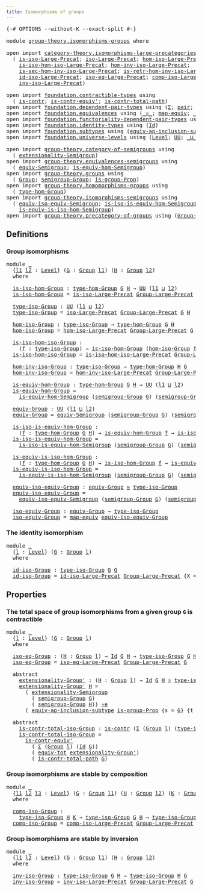 ```yaml
---
title: Isomorphisms of groups
---
```


<pre class="Agda"><a id="48" class="Symbol">{-#</a> <a id="52" class="Keyword">OPTIONS</a> <a id="60" class="Pragma">--without-K</a> <a id="72" class="Pragma">--exact-split</a> <a id="86" class="Symbol">#-}</a>

<a id="91" class="Keyword">module</a> <a id="98" href="group-theory.isomorphisms-groups.html" class="Module">group-theory.isomorphisms-groups</a> <a id="131" class="Keyword">where</a>

<a id="138" class="Keyword">open</a> <a id="143" class="Keyword">import</a> <a id="150" href="category-theory.isomorphisms-large-precategories.html" class="Module">category-theory.isomorphisms-large-precategories</a> <a id="199" class="Keyword">using</a>
  <a id="207" class="Symbol">(</a> <a id="209" href="category-theory.isomorphisms-large-precategories.html#1253" class="Function">is-iso-Large-Precat</a><a id="228" class="Symbol">;</a> <a id="230" href="category-theory.isomorphisms-large-precategories.html#1879" class="Function">iso-Large-Precat</a><a id="246" class="Symbol">;</a> <a id="248" href="category-theory.isomorphisms-large-precategories.html#2025" class="Function">hom-iso-Large-Precat</a><a id="268" class="Symbol">;</a>
    <a id="274" href="category-theory.isomorphisms-large-precategories.html#2127" class="Function">is-iso-hom-iso-Large-Precat</a><a id="301" class="Symbol">;</a> <a id="303" href="category-theory.isomorphisms-large-precategories.html#2280" class="Function">hom-inv-iso-Large-Precat</a><a id="327" class="Symbol">;</a>
    <a id="333" href="category-theory.isomorphisms-large-precategories.html#2400" class="Function">is-sec-hom-inv-iso-Large-Precat</a><a id="364" class="Symbol">;</a> <a id="366" href="category-theory.isomorphisms-large-precategories.html#2652" class="Function">is-retr-hom-inv-iso-Large-Precat</a><a id="398" class="Symbol">;</a>
    <a id="404" href="category-theory.isomorphisms-large-precategories.html#3263" class="Function">id-iso-Large-Precat</a><a id="423" class="Symbol">;</a> <a id="425" href="category-theory.isomorphisms-large-precategories.html#3932" class="Function">iso-eq-Large-Precat</a><a id="444" class="Symbol">;</a> <a id="446" href="category-theory.isomorphisms-large-precategories.html#8945" class="Function">comp-iso-Large-Precat</a><a id="467" class="Symbol">;</a>
    <a id="473" href="category-theory.isomorphisms-large-precategories.html#10071" class="Function">inv-iso-Large-Precat</a><a id="493" class="Symbol">)</a>

<a id="496" class="Keyword">open</a> <a id="501" class="Keyword">import</a> <a id="508" href="foundation.contractible-types.html" class="Module">foundation.contractible-types</a> <a id="538" class="Keyword">using</a>
  <a id="546" class="Symbol">(</a> <a id="548" href="foundation-core.contractible-types.html#1006" class="Function">is-contr</a><a id="556" class="Symbol">;</a> <a id="558" href="foundation-core.contractible-types.html#3813" class="Function">is-contr-equiv&#39;</a><a id="573" class="Symbol">;</a> <a id="575" href="foundation-core.contractible-types.html#2046" class="Function">is-contr-total-path</a><a id="594" class="Symbol">)</a>
<a id="596" class="Keyword">open</a> <a id="601" class="Keyword">import</a> <a id="608" href="foundation.dependent-pair-types.html" class="Module">foundation.dependent-pair-types</a> <a id="640" class="Keyword">using</a> <a id="646" class="Symbol">(</a><a id="647" href="foundation-core.dependent-pair-types.html#515" class="Record">Σ</a><a id="648" class="Symbol">;</a> <a id="650" href="foundation-core.dependent-pair-types.html#588" class="InductiveConstructor">pair</a><a id="654" class="Symbol">;</a> <a id="656" href="foundation-core.dependent-pair-types.html#605" class="Field">pr1</a><a id="659" class="Symbol">;</a> <a id="661" href="foundation-core.dependent-pair-types.html#617" class="Field">pr2</a><a id="664" class="Symbol">)</a>
<a id="666" class="Keyword">open</a> <a id="671" class="Keyword">import</a> <a id="678" href="foundation.equivalences.html" class="Module">foundation.equivalences</a> <a id="702" class="Keyword">using</a> <a id="708" class="Symbol">(</a><a id="709" href="foundation-core.equivalences.html#1621" class="Function Operator">_≃_</a><a id="712" class="Symbol">;</a> <a id="714" href="foundation-core.equivalences.html#1821" class="Function">map-equiv</a><a id="723" class="Symbol">;</a> <a id="725" href="foundation-core.equivalences.html#7869" class="Function Operator">_∘e_</a><a id="729" class="Symbol">)</a>
<a id="731" class="Keyword">open</a> <a id="736" class="Keyword">import</a> <a id="743" href="foundation.functoriality-dependent-pair-types.html" class="Module">foundation.functoriality-dependent-pair-types</a> <a id="789" class="Keyword">using</a> <a id="795" class="Symbol">(</a><a id="796" href="foundation-core.functoriality-dependent-pair-types.html#7267" class="Function">equiv-tot</a><a id="805" class="Symbol">)</a>
<a id="807" class="Keyword">open</a> <a id="812" class="Keyword">import</a> <a id="819" href="foundation.identity-types.html" class="Module">foundation.identity-types</a> <a id="845" class="Keyword">using</a> <a id="851" class="Symbol">(</a><a id="852" href="foundation-core.identity-types.html#1767" class="Datatype">Id</a><a id="854" class="Symbol">)</a>
<a id="856" class="Keyword">open</a> <a id="861" class="Keyword">import</a> <a id="868" href="foundation.subtypes.html" class="Module">foundation.subtypes</a> <a id="888" class="Keyword">using</a> <a id="894" class="Symbol">(</a><a id="895" href="foundation-core.subtypes.html#4122" class="Function">equiv-ap-inclusion-subtype</a><a id="921" class="Symbol">)</a>
<a id="923" class="Keyword">open</a> <a id="928" class="Keyword">import</a> <a id="935" href="foundation.universe-levels.html" class="Module">foundation.universe-levels</a> <a id="962" class="Keyword">using</a> <a id="968" class="Symbol">(</a><a id="969" href="Agda.Primitive.html#597" class="Postulate">Level</a><a id="974" class="Symbol">;</a> <a id="976" href="foundation-core.universe-levels.html#235" class="Primitive">UU</a><a id="978" class="Symbol">;</a> <a id="980" href="Agda.Primitive.html#810" class="Primitive Operator">_⊔_</a><a id="983" class="Symbol">)</a>

<a id="986" class="Keyword">open</a> <a id="991" class="Keyword">import</a> <a id="998" href="group-theory.category-of-semigroups.html" class="Module">group-theory.category-of-semigroups</a> <a id="1034" class="Keyword">using</a>
  <a id="1042" class="Symbol">(</a> <a id="1044" href="group-theory.category-of-semigroups.html#1229" class="Function">extensionality-Semigroup</a><a id="1068" class="Symbol">)</a>
<a id="1070" class="Keyword">open</a> <a id="1075" class="Keyword">import</a> <a id="1082" href="group-theory.equivalences-semigroups.html" class="Module">group-theory.equivalences-semigroups</a> <a id="1119" class="Keyword">using</a>
  <a id="1127" class="Symbol">(</a> <a id="1129" href="group-theory.equivalences-semigroups.html#2067" class="Function">equiv-Semigroup</a><a id="1144" class="Symbol">;</a> <a id="1146" href="group-theory.equivalences-semigroups.html#2195" class="Function">is-equiv-hom-Semigroup</a><a id="1168" class="Symbol">)</a>
<a id="1170" class="Keyword">open</a> <a id="1175" class="Keyword">import</a> <a id="1182" href="group-theory.groups.html" class="Module">group-theory.groups</a> <a id="1202" class="Keyword">using</a>
  <a id="1210" class="Symbol">(</a> <a id="1212" href="group-theory.groups.html#2650" class="Function">Group</a><a id="1217" class="Symbol">;</a> <a id="1219" href="group-theory.groups.html#2772" class="Function">semigroup-Group</a><a id="1234" class="Symbol">;</a> <a id="1236" href="group-theory.groups.html#10069" class="Function">is-group-Prop</a><a id="1249" class="Symbol">)</a>
<a id="1251" class="Keyword">open</a> <a id="1256" class="Keyword">import</a> <a id="1263" href="group-theory.homomorphisms-groups.html" class="Module">group-theory.homomorphisms-groups</a> <a id="1297" class="Keyword">using</a>
  <a id="1305" class="Symbol">(</a> <a id="1307" href="group-theory.homomorphisms-groups.html#1635" class="Function">type-hom-Group</a><a id="1321" class="Symbol">)</a>
<a id="1323" class="Keyword">open</a> <a id="1328" class="Keyword">import</a> <a id="1335" href="group-theory.isomorphisms-semigroups.html" class="Module">group-theory.isomorphisms-semigroups</a> <a id="1372" class="Keyword">using</a>
  <a id="1380" class="Symbol">(</a> <a id="1382" href="group-theory.isomorphisms-semigroups.html#6268" class="Function">equiv-iso-equiv-Semigroup</a><a id="1407" class="Symbol">;</a> <a id="1409" href="group-theory.isomorphisms-semigroups.html#5239" class="Function">is-iso-is-equiv-hom-Semigroup</a><a id="1438" class="Symbol">;</a>
    <a id="1444" href="group-theory.isomorphisms-semigroups.html#5931" class="Function">is-equiv-is-iso-hom-Semigroup</a><a id="1473" class="Symbol">)</a>
<a id="1475" class="Keyword">open</a> <a id="1480" class="Keyword">import</a> <a id="1487" href="group-theory.precategory-of-groups.html" class="Module">group-theory.precategory-of-groups</a> <a id="1522" class="Keyword">using</a> <a id="1528" class="Symbol">(</a><a id="1529" href="group-theory.precategory-of-groups.html#747" class="Function">Group-Large-Precat</a><a id="1547" class="Symbol">)</a>
</pre>
## Definitions

### Group isomorphisms

<pre class="Agda"><a id="1602" class="Keyword">module</a> <a id="1609" href="group-theory.isomorphisms-groups.html#1609" class="Module">_</a>
  <a id="1613" class="Symbol">{</a><a id="1614" href="group-theory.isomorphisms-groups.html#1614" class="Bound">l1</a> <a id="1617" href="group-theory.isomorphisms-groups.html#1617" class="Bound">l2</a> <a id="1620" class="Symbol">:</a> <a id="1622" href="Agda.Primitive.html#597" class="Postulate">Level</a><a id="1627" class="Symbol">}</a> <a id="1629" class="Symbol">(</a><a id="1630" href="group-theory.isomorphisms-groups.html#1630" class="Bound">G</a> <a id="1632" class="Symbol">:</a> <a id="1634" href="group-theory.groups.html#2650" class="Function">Group</a> <a id="1640" href="group-theory.isomorphisms-groups.html#1614" class="Bound">l1</a><a id="1642" class="Symbol">)</a> <a id="1644" class="Symbol">(</a><a id="1645" href="group-theory.isomorphisms-groups.html#1645" class="Bound">H</a> <a id="1647" class="Symbol">:</a> <a id="1649" href="group-theory.groups.html#2650" class="Function">Group</a> <a id="1655" href="group-theory.isomorphisms-groups.html#1617" class="Bound">l2</a><a id="1657" class="Symbol">)</a>
  <a id="1661" class="Keyword">where</a>
  
  <a id="1672" href="group-theory.isomorphisms-groups.html#1672" class="Function">is-iso-hom-Group</a> <a id="1689" class="Symbol">:</a> <a id="1691" href="group-theory.homomorphisms-groups.html#1635" class="Function">type-hom-Group</a> <a id="1706" href="group-theory.isomorphisms-groups.html#1630" class="Bound">G</a> <a id="1708" href="group-theory.isomorphisms-groups.html#1645" class="Bound">H</a> <a id="1710" class="Symbol">→</a> <a id="1712" href="foundation-core.universe-levels.html#235" class="Primitive">UU</a> <a id="1715" class="Symbol">(</a><a id="1716" href="group-theory.isomorphisms-groups.html#1614" class="Bound">l1</a> <a id="1719" href="Agda.Primitive.html#810" class="Primitive Operator">⊔</a> <a id="1721" href="group-theory.isomorphisms-groups.html#1617" class="Bound">l2</a><a id="1723" class="Symbol">)</a>
  <a id="1727" href="group-theory.isomorphisms-groups.html#1672" class="Function">is-iso-hom-Group</a> <a id="1744" class="Symbol">=</a> <a id="1746" href="category-theory.isomorphisms-large-precategories.html#1253" class="Function">is-iso-Large-Precat</a> <a id="1766" href="group-theory.precategory-of-groups.html#747" class="Function">Group-Large-Precat</a> <a id="1785" class="Symbol">{</a><a id="1786" class="Argument">X</a> <a id="1788" class="Symbol">=</a> <a id="1790" href="group-theory.isomorphisms-groups.html#1630" class="Bound">G</a><a id="1791" class="Symbol">}</a> <a id="1793" class="Symbol">{</a><a id="1794" class="Argument">Y</a> <a id="1796" class="Symbol">=</a> <a id="1798" href="group-theory.isomorphisms-groups.html#1645" class="Bound">H</a><a id="1799" class="Symbol">}</a>

  <a id="1804" href="group-theory.isomorphisms-groups.html#1804" class="Function">type-iso-Group</a> <a id="1819" class="Symbol">:</a> <a id="1821" href="foundation-core.universe-levels.html#235" class="Primitive">UU</a> <a id="1824" class="Symbol">(</a><a id="1825" href="group-theory.isomorphisms-groups.html#1614" class="Bound">l1</a> <a id="1828" href="Agda.Primitive.html#810" class="Primitive Operator">⊔</a> <a id="1830" href="group-theory.isomorphisms-groups.html#1617" class="Bound">l2</a><a id="1832" class="Symbol">)</a>
  <a id="1836" href="group-theory.isomorphisms-groups.html#1804" class="Function">type-iso-Group</a> <a id="1851" class="Symbol">=</a> <a id="1853" href="category-theory.isomorphisms-large-precategories.html#1879" class="Function">iso-Large-Precat</a> <a id="1870" href="group-theory.precategory-of-groups.html#747" class="Function">Group-Large-Precat</a> <a id="1889" href="group-theory.isomorphisms-groups.html#1630" class="Bound">G</a> <a id="1891" href="group-theory.isomorphisms-groups.html#1645" class="Bound">H</a>

  <a id="1896" href="group-theory.isomorphisms-groups.html#1896" class="Function">hom-iso-Group</a> <a id="1910" class="Symbol">:</a> <a id="1912" href="group-theory.isomorphisms-groups.html#1804" class="Function">type-iso-Group</a> <a id="1927" class="Symbol">→</a> <a id="1929" href="group-theory.homomorphisms-groups.html#1635" class="Function">type-hom-Group</a> <a id="1944" href="group-theory.isomorphisms-groups.html#1630" class="Bound">G</a> <a id="1946" href="group-theory.isomorphisms-groups.html#1645" class="Bound">H</a>
  <a id="1950" href="group-theory.isomorphisms-groups.html#1896" class="Function">hom-iso-Group</a> <a id="1964" class="Symbol">=</a> <a id="1966" href="category-theory.isomorphisms-large-precategories.html#2025" class="Function">hom-iso-Large-Precat</a> <a id="1987" href="group-theory.precategory-of-groups.html#747" class="Function">Group-Large-Precat</a> <a id="2006" href="group-theory.isomorphisms-groups.html#1630" class="Bound">G</a> <a id="2008" href="group-theory.isomorphisms-groups.html#1645" class="Bound">H</a>

  <a id="2013" href="group-theory.isomorphisms-groups.html#2013" class="Function">is-iso-hom-iso-Group</a> <a id="2034" class="Symbol">:</a>
    <a id="2040" class="Symbol">(</a><a id="2041" href="group-theory.isomorphisms-groups.html#2041" class="Bound">f</a> <a id="2043" class="Symbol">:</a> <a id="2045" href="group-theory.isomorphisms-groups.html#1804" class="Function">type-iso-Group</a><a id="2059" class="Symbol">)</a> <a id="2061" class="Symbol">→</a> <a id="2063" href="group-theory.isomorphisms-groups.html#1672" class="Function">is-iso-hom-Group</a> <a id="2080" class="Symbol">(</a><a id="2081" href="group-theory.isomorphisms-groups.html#1896" class="Function">hom-iso-Group</a> <a id="2095" href="group-theory.isomorphisms-groups.html#2041" class="Bound">f</a><a id="2096" class="Symbol">)</a>
  <a id="2100" href="group-theory.isomorphisms-groups.html#2013" class="Function">is-iso-hom-iso-Group</a> <a id="2121" class="Symbol">=</a> <a id="2123" href="category-theory.isomorphisms-large-precategories.html#2127" class="Function">is-iso-hom-iso-Large-Precat</a> <a id="2151" href="group-theory.precategory-of-groups.html#747" class="Function">Group-Large-Precat</a> <a id="2170" href="group-theory.isomorphisms-groups.html#1630" class="Bound">G</a> <a id="2172" href="group-theory.isomorphisms-groups.html#1645" class="Bound">H</a>

  <a id="2177" href="group-theory.isomorphisms-groups.html#2177" class="Function">hom-inv-iso-Group</a> <a id="2195" class="Symbol">:</a> <a id="2197" href="group-theory.isomorphisms-groups.html#1804" class="Function">type-iso-Group</a> <a id="2212" class="Symbol">→</a> <a id="2214" href="group-theory.homomorphisms-groups.html#1635" class="Function">type-hom-Group</a> <a id="2229" href="group-theory.isomorphisms-groups.html#1645" class="Bound">H</a> <a id="2231" href="group-theory.isomorphisms-groups.html#1630" class="Bound">G</a>
  <a id="2235" href="group-theory.isomorphisms-groups.html#2177" class="Function">hom-inv-iso-Group</a> <a id="2253" class="Symbol">=</a> <a id="2255" href="category-theory.isomorphisms-large-precategories.html#2280" class="Function">hom-inv-iso-Large-Precat</a> <a id="2280" href="group-theory.precategory-of-groups.html#747" class="Function">Group-Large-Precat</a> <a id="2299" href="group-theory.isomorphisms-groups.html#1630" class="Bound">G</a> <a id="2301" href="group-theory.isomorphisms-groups.html#1645" class="Bound">H</a>

  <a id="2306" href="group-theory.isomorphisms-groups.html#2306" class="Function">is-equiv-hom-Group</a> <a id="2325" class="Symbol">:</a> <a id="2327" href="group-theory.homomorphisms-groups.html#1635" class="Function">type-hom-Group</a> <a id="2342" href="group-theory.isomorphisms-groups.html#1630" class="Bound">G</a> <a id="2344" href="group-theory.isomorphisms-groups.html#1645" class="Bound">H</a> <a id="2346" class="Symbol">→</a> <a id="2348" href="foundation-core.universe-levels.html#235" class="Primitive">UU</a> <a id="2351" class="Symbol">(</a><a id="2352" href="group-theory.isomorphisms-groups.html#1614" class="Bound">l1</a> <a id="2355" href="Agda.Primitive.html#810" class="Primitive Operator">⊔</a> <a id="2357" href="group-theory.isomorphisms-groups.html#1617" class="Bound">l2</a><a id="2359" class="Symbol">)</a>
  <a id="2363" href="group-theory.isomorphisms-groups.html#2306" class="Function">is-equiv-hom-Group</a> <a id="2382" class="Symbol">=</a>
    <a id="2388" href="group-theory.equivalences-semigroups.html#2195" class="Function">is-equiv-hom-Semigroup</a> <a id="2411" class="Symbol">(</a><a id="2412" href="group-theory.groups.html#2772" class="Function">semigroup-Group</a> <a id="2428" href="group-theory.isomorphisms-groups.html#1630" class="Bound">G</a><a id="2429" class="Symbol">)</a> <a id="2431" class="Symbol">(</a><a id="2432" href="group-theory.groups.html#2772" class="Function">semigroup-Group</a> <a id="2448" href="group-theory.isomorphisms-groups.html#1645" class="Bound">H</a><a id="2449" class="Symbol">)</a>

  <a id="2454" href="group-theory.isomorphisms-groups.html#2454" class="Function">equiv-Group</a> <a id="2466" class="Symbol">:</a> <a id="2468" href="foundation-core.universe-levels.html#235" class="Primitive">UU</a> <a id="2471" class="Symbol">(</a><a id="2472" href="group-theory.isomorphisms-groups.html#1614" class="Bound">l1</a> <a id="2475" href="Agda.Primitive.html#810" class="Primitive Operator">⊔</a> <a id="2477" href="group-theory.isomorphisms-groups.html#1617" class="Bound">l2</a><a id="2479" class="Symbol">)</a>
  <a id="2483" href="group-theory.isomorphisms-groups.html#2454" class="Function">equiv-Group</a> <a id="2495" class="Symbol">=</a> <a id="2497" href="group-theory.equivalences-semigroups.html#2067" class="Function">equiv-Semigroup</a> <a id="2513" class="Symbol">(</a><a id="2514" href="group-theory.groups.html#2772" class="Function">semigroup-Group</a> <a id="2530" href="group-theory.isomorphisms-groups.html#1630" class="Bound">G</a><a id="2531" class="Symbol">)</a> <a id="2533" class="Symbol">(</a><a id="2534" href="group-theory.groups.html#2772" class="Function">semigroup-Group</a> <a id="2550" href="group-theory.isomorphisms-groups.html#1645" class="Bound">H</a><a id="2551" class="Symbol">)</a>

  <a id="2556" href="group-theory.isomorphisms-groups.html#2556" class="Function">is-iso-is-equiv-hom-Group</a> <a id="2582" class="Symbol">:</a>
    <a id="2588" class="Symbol">(</a><a id="2589" href="group-theory.isomorphisms-groups.html#2589" class="Bound">f</a> <a id="2591" class="Symbol">:</a> <a id="2593" href="group-theory.homomorphisms-groups.html#1635" class="Function">type-hom-Group</a> <a id="2608" href="group-theory.isomorphisms-groups.html#1630" class="Bound">G</a> <a id="2610" href="group-theory.isomorphisms-groups.html#1645" class="Bound">H</a><a id="2611" class="Symbol">)</a> <a id="2613" class="Symbol">→</a> <a id="2615" href="group-theory.isomorphisms-groups.html#2306" class="Function">is-equiv-hom-Group</a> <a id="2634" href="group-theory.isomorphisms-groups.html#2589" class="Bound">f</a> <a id="2636" class="Symbol">→</a> <a id="2638" href="group-theory.isomorphisms-groups.html#1672" class="Function">is-iso-hom-Group</a> <a id="2655" href="group-theory.isomorphisms-groups.html#2589" class="Bound">f</a>
  <a id="2659" href="group-theory.isomorphisms-groups.html#2556" class="Function">is-iso-is-equiv-hom-Group</a> <a id="2685" class="Symbol">=</a>
    <a id="2691" href="group-theory.isomorphisms-semigroups.html#5239" class="Function">is-iso-is-equiv-hom-Semigroup</a> <a id="2721" class="Symbol">(</a><a id="2722" href="group-theory.groups.html#2772" class="Function">semigroup-Group</a> <a id="2738" href="group-theory.isomorphisms-groups.html#1630" class="Bound">G</a><a id="2739" class="Symbol">)</a> <a id="2741" class="Symbol">(</a><a id="2742" href="group-theory.groups.html#2772" class="Function">semigroup-Group</a> <a id="2758" href="group-theory.isomorphisms-groups.html#1645" class="Bound">H</a><a id="2759" class="Symbol">)</a>

  <a id="2764" href="group-theory.isomorphisms-groups.html#2764" class="Function">is-equiv-is-iso-hom-Group</a> <a id="2790" class="Symbol">:</a>
    <a id="2796" class="Symbol">(</a><a id="2797" href="group-theory.isomorphisms-groups.html#2797" class="Bound">f</a> <a id="2799" class="Symbol">:</a> <a id="2801" href="group-theory.homomorphisms-groups.html#1635" class="Function">type-hom-Group</a> <a id="2816" href="group-theory.isomorphisms-groups.html#1630" class="Bound">G</a> <a id="2818" href="group-theory.isomorphisms-groups.html#1645" class="Bound">H</a><a id="2819" class="Symbol">)</a> <a id="2821" class="Symbol">→</a> <a id="2823" href="group-theory.isomorphisms-groups.html#1672" class="Function">is-iso-hom-Group</a> <a id="2840" href="group-theory.isomorphisms-groups.html#2797" class="Bound">f</a> <a id="2842" class="Symbol">→</a> <a id="2844" href="group-theory.isomorphisms-groups.html#2306" class="Function">is-equiv-hom-Group</a> <a id="2863" href="group-theory.isomorphisms-groups.html#2797" class="Bound">f</a>
  <a id="2867" href="group-theory.isomorphisms-groups.html#2764" class="Function">is-equiv-is-iso-hom-Group</a> <a id="2893" class="Symbol">=</a>
    <a id="2899" href="group-theory.isomorphisms-semigroups.html#5931" class="Function">is-equiv-is-iso-hom-Semigroup</a> <a id="2929" class="Symbol">(</a><a id="2930" href="group-theory.groups.html#2772" class="Function">semigroup-Group</a> <a id="2946" href="group-theory.isomorphisms-groups.html#1630" class="Bound">G</a><a id="2947" class="Symbol">)</a> <a id="2949" class="Symbol">(</a><a id="2950" href="group-theory.groups.html#2772" class="Function">semigroup-Group</a> <a id="2966" href="group-theory.isomorphisms-groups.html#1645" class="Bound">H</a><a id="2967" class="Symbol">)</a>

  <a id="2972" href="group-theory.isomorphisms-groups.html#2972" class="Function">equiv-iso-equiv-Group</a> <a id="2994" class="Symbol">:</a> <a id="2996" href="group-theory.isomorphisms-groups.html#2454" class="Function">equiv-Group</a> <a id="3008" href="foundation-core.equivalences.html#1621" class="Function Operator">≃</a> <a id="3010" href="group-theory.isomorphisms-groups.html#1804" class="Function">type-iso-Group</a>
  <a id="3027" href="group-theory.isomorphisms-groups.html#2972" class="Function">equiv-iso-equiv-Group</a> <a id="3049" class="Symbol">=</a>
    <a id="3055" href="group-theory.isomorphisms-semigroups.html#6268" class="Function">equiv-iso-equiv-Semigroup</a> <a id="3081" class="Symbol">(</a><a id="3082" href="group-theory.groups.html#2772" class="Function">semigroup-Group</a> <a id="3098" href="group-theory.isomorphisms-groups.html#1630" class="Bound">G</a><a id="3099" class="Symbol">)</a> <a id="3101" class="Symbol">(</a><a id="3102" href="group-theory.groups.html#2772" class="Function">semigroup-Group</a> <a id="3118" href="group-theory.isomorphisms-groups.html#1645" class="Bound">H</a><a id="3119" class="Symbol">)</a>

  <a id="3124" href="group-theory.isomorphisms-groups.html#3124" class="Function">iso-equiv-Group</a> <a id="3140" class="Symbol">:</a> <a id="3142" href="group-theory.isomorphisms-groups.html#2454" class="Function">equiv-Group</a> <a id="3154" class="Symbol">→</a> <a id="3156" href="group-theory.isomorphisms-groups.html#1804" class="Function">type-iso-Group</a>
  <a id="3173" href="group-theory.isomorphisms-groups.html#3124" class="Function">iso-equiv-Group</a> <a id="3189" class="Symbol">=</a> <a id="3191" href="foundation-core.equivalences.html#1821" class="Function">map-equiv</a> <a id="3201" href="group-theory.isomorphisms-groups.html#2972" class="Function">equiv-iso-equiv-Group</a>
</pre>
### The identity isomorphism

<pre class="Agda"><a id="3266" class="Keyword">module</a> <a id="3273" href="group-theory.isomorphisms-groups.html#3273" class="Module">_</a>
  <a id="3277" class="Symbol">{</a><a id="3278" href="group-theory.isomorphisms-groups.html#3278" class="Bound">l</a> <a id="3280" class="Symbol">:</a> <a id="3282" href="Agda.Primitive.html#597" class="Postulate">Level</a><a id="3287" class="Symbol">}</a> <a id="3289" class="Symbol">(</a><a id="3290" href="group-theory.isomorphisms-groups.html#3290" class="Bound">G</a> <a id="3292" class="Symbol">:</a> <a id="3294" href="group-theory.groups.html#2650" class="Function">Group</a> <a id="3300" href="group-theory.isomorphisms-groups.html#3278" class="Bound">l</a><a id="3301" class="Symbol">)</a>
  <a id="3305" class="Keyword">where</a>

  <a id="3314" href="group-theory.isomorphisms-groups.html#3314" class="Function">id-iso-Group</a> <a id="3327" class="Symbol">:</a> <a id="3329" href="group-theory.isomorphisms-groups.html#1804" class="Function">type-iso-Group</a> <a id="3344" href="group-theory.isomorphisms-groups.html#3290" class="Bound">G</a> <a id="3346" href="group-theory.isomorphisms-groups.html#3290" class="Bound">G</a>
  <a id="3350" href="group-theory.isomorphisms-groups.html#3314" class="Function">id-iso-Group</a> <a id="3363" class="Symbol">=</a> <a id="3365" href="category-theory.isomorphisms-large-precategories.html#3263" class="Function">id-iso-Large-Precat</a> <a id="3385" href="group-theory.precategory-of-groups.html#747" class="Function">Group-Large-Precat</a> <a id="3404" class="Symbol">{</a><a id="3405" class="Argument">X</a> <a id="3407" class="Symbol">=</a> <a id="3409" href="group-theory.isomorphisms-groups.html#3290" class="Bound">G</a><a id="3410" class="Symbol">}</a>
</pre>
## Properties

### The total space of group isomorphisms from a given group `G` is contractible

<pre class="Agda"><a id="3522" class="Keyword">module</a> <a id="3529" href="group-theory.isomorphisms-groups.html#3529" class="Module">_</a>
  <a id="3533" class="Symbol">{</a><a id="3534" href="group-theory.isomorphisms-groups.html#3534" class="Bound">l</a> <a id="3536" class="Symbol">:</a> <a id="3538" href="Agda.Primitive.html#597" class="Postulate">Level</a><a id="3543" class="Symbol">}</a> <a id="3545" class="Symbol">(</a><a id="3546" href="group-theory.isomorphisms-groups.html#3546" class="Bound">G</a> <a id="3548" class="Symbol">:</a> <a id="3550" href="group-theory.groups.html#2650" class="Function">Group</a> <a id="3556" href="group-theory.isomorphisms-groups.html#3534" class="Bound">l</a><a id="3557" class="Symbol">)</a>
  <a id="3561" class="Keyword">where</a>

  <a id="3570" href="group-theory.isomorphisms-groups.html#3570" class="Function">iso-eq-Group</a> <a id="3583" class="Symbol">:</a> <a id="3585" class="Symbol">(</a><a id="3586" href="group-theory.isomorphisms-groups.html#3586" class="Bound">H</a> <a id="3588" class="Symbol">:</a> <a id="3590" href="group-theory.groups.html#2650" class="Function">Group</a> <a id="3596" href="group-theory.isomorphisms-groups.html#3534" class="Bound">l</a><a id="3597" class="Symbol">)</a> <a id="3599" class="Symbol">→</a> <a id="3601" href="foundation-core.identity-types.html#1767" class="Datatype">Id</a> <a id="3604" href="group-theory.isomorphisms-groups.html#3546" class="Bound">G</a> <a id="3606" href="group-theory.isomorphisms-groups.html#3586" class="Bound">H</a> <a id="3608" class="Symbol">→</a> <a id="3610" href="group-theory.isomorphisms-groups.html#1804" class="Function">type-iso-Group</a> <a id="3625" href="group-theory.isomorphisms-groups.html#3546" class="Bound">G</a> <a id="3627" href="group-theory.isomorphisms-groups.html#3586" class="Bound">H</a>
  <a id="3631" href="group-theory.isomorphisms-groups.html#3570" class="Function">iso-eq-Group</a> <a id="3644" class="Symbol">=</a> <a id="3646" href="category-theory.isomorphisms-large-precategories.html#3932" class="Function">iso-eq-Large-Precat</a> <a id="3666" href="group-theory.precategory-of-groups.html#747" class="Function">Group-Large-Precat</a> <a id="3685" href="group-theory.isomorphisms-groups.html#3546" class="Bound">G</a>

  <a id="3690" class="Keyword">abstract</a>
    <a id="3703" href="group-theory.isomorphisms-groups.html#3703" class="Function">extensionality-Group&#39;</a> <a id="3725" class="Symbol">:</a> <a id="3727" class="Symbol">(</a><a id="3728" href="group-theory.isomorphisms-groups.html#3728" class="Bound">H</a> <a id="3730" class="Symbol">:</a> <a id="3732" href="group-theory.groups.html#2650" class="Function">Group</a> <a id="3738" href="group-theory.isomorphisms-groups.html#3534" class="Bound">l</a><a id="3739" class="Symbol">)</a> <a id="3741" class="Symbol">→</a> <a id="3743" href="foundation-core.identity-types.html#1767" class="Datatype">Id</a> <a id="3746" href="group-theory.isomorphisms-groups.html#3546" class="Bound">G</a> <a id="3748" href="group-theory.isomorphisms-groups.html#3728" class="Bound">H</a> <a id="3750" href="foundation-core.equivalences.html#1621" class="Function Operator">≃</a> <a id="3752" href="group-theory.isomorphisms-groups.html#1804" class="Function">type-iso-Group</a> <a id="3767" href="group-theory.isomorphisms-groups.html#3546" class="Bound">G</a> <a id="3769" href="group-theory.isomorphisms-groups.html#3728" class="Bound">H</a>
    <a id="3775" href="group-theory.isomorphisms-groups.html#3703" class="Function">extensionality-Group&#39;</a> <a id="3797" href="group-theory.isomorphisms-groups.html#3797" class="Bound">H</a> <a id="3799" class="Symbol">=</a>
      <a id="3807" class="Symbol">(</a> <a id="3809" href="group-theory.category-of-semigroups.html#1229" class="Function">extensionality-Semigroup</a>
        <a id="3842" class="Symbol">(</a> <a id="3844" href="group-theory.groups.html#2772" class="Function">semigroup-Group</a> <a id="3860" href="group-theory.isomorphisms-groups.html#3546" class="Bound">G</a><a id="3861" class="Symbol">)</a>
        <a id="3871" class="Symbol">(</a> <a id="3873" href="group-theory.groups.html#2772" class="Function">semigroup-Group</a> <a id="3889" href="group-theory.isomorphisms-groups.html#3797" class="Bound">H</a><a id="3890" class="Symbol">))</a> <a id="3893" href="foundation-core.equivalences.html#7869" class="Function Operator">∘e</a>
      <a id="3902" class="Symbol">(</a> <a id="3904" href="foundation-core.subtypes.html#4122" class="Function">equiv-ap-inclusion-subtype</a> <a id="3931" href="group-theory.groups.html#10069" class="Function">is-group-Prop</a> <a id="3945" class="Symbol">{</a><a id="3946" class="Argument">s</a> <a id="3948" class="Symbol">=</a> <a id="3950" href="group-theory.isomorphisms-groups.html#3546" class="Bound">G</a><a id="3951" class="Symbol">}</a> <a id="3953" class="Symbol">{</a><a id="3954" class="Argument">t</a> <a id="3956" class="Symbol">=</a> <a id="3958" href="group-theory.isomorphisms-groups.html#3797" class="Bound">H</a><a id="3959" class="Symbol">})</a>

  <a id="3965" class="Keyword">abstract</a>
    <a id="3978" href="group-theory.isomorphisms-groups.html#3978" class="Function">is-contr-total-iso-Group</a> <a id="4003" class="Symbol">:</a> <a id="4005" href="foundation-core.contractible-types.html#1006" class="Function">is-contr</a> <a id="4014" class="Symbol">(</a><a id="4015" href="foundation-core.dependent-pair-types.html#515" class="Record">Σ</a> <a id="4017" class="Symbol">(</a><a id="4018" href="group-theory.groups.html#2650" class="Function">Group</a> <a id="4024" href="group-theory.isomorphisms-groups.html#3534" class="Bound">l</a><a id="4025" class="Symbol">)</a> <a id="4027" class="Symbol">(</a><a id="4028" href="group-theory.isomorphisms-groups.html#1804" class="Function">type-iso-Group</a> <a id="4043" href="group-theory.isomorphisms-groups.html#3546" class="Bound">G</a><a id="4044" class="Symbol">))</a>
    <a id="4051" href="group-theory.isomorphisms-groups.html#3978" class="Function">is-contr-total-iso-Group</a> <a id="4076" class="Symbol">=</a>
      <a id="4084" href="foundation-core.contractible-types.html#3813" class="Function">is-contr-equiv&#39;</a>
        <a id="4108" class="Symbol">(</a> <a id="4110" href="foundation-core.dependent-pair-types.html#515" class="Record">Σ</a> <a id="4112" class="Symbol">(</a><a id="4113" href="group-theory.groups.html#2650" class="Function">Group</a> <a id="4119" href="group-theory.isomorphisms-groups.html#3534" class="Bound">l</a><a id="4120" class="Symbol">)</a> <a id="4122" class="Symbol">(</a><a id="4123" href="foundation-core.identity-types.html#1767" class="Datatype">Id</a> <a id="4126" href="group-theory.isomorphisms-groups.html#3546" class="Bound">G</a><a id="4127" class="Symbol">))</a>
        <a id="4138" class="Symbol">(</a> <a id="4140" href="foundation-core.functoriality-dependent-pair-types.html#7267" class="Function">equiv-tot</a> <a id="4150" href="group-theory.isomorphisms-groups.html#3703" class="Function">extensionality-Group&#39;</a><a id="4171" class="Symbol">)</a>
        <a id="4181" class="Symbol">(</a> <a id="4183" href="foundation-core.contractible-types.html#2046" class="Function">is-contr-total-path</a> <a id="4203" href="group-theory.isomorphisms-groups.html#3546" class="Bound">G</a><a id="4204" class="Symbol">)</a>
</pre>
### Group isomorphisms are stable by composition

<pre class="Agda">
<a id="4270" class="Keyword">module</a> <a id="4277" href="group-theory.isomorphisms-groups.html#4277" class="Module">_</a>
  <a id="4281" class="Symbol">{</a><a id="4282" href="group-theory.isomorphisms-groups.html#4282" class="Bound">l1</a> <a id="4285" href="group-theory.isomorphisms-groups.html#4285" class="Bound">l2</a> <a id="4288" href="group-theory.isomorphisms-groups.html#4288" class="Bound">l3</a> <a id="4291" class="Symbol">:</a> <a id="4293" href="Agda.Primitive.html#597" class="Postulate">Level</a><a id="4298" class="Symbol">}</a> <a id="4300" class="Symbol">(</a><a id="4301" href="group-theory.isomorphisms-groups.html#4301" class="Bound">G</a> <a id="4303" class="Symbol">:</a> <a id="4305" href="group-theory.groups.html#2650" class="Function">Group</a> <a id="4311" href="group-theory.isomorphisms-groups.html#4282" class="Bound">l1</a><a id="4313" class="Symbol">)</a> <a id="4315" class="Symbol">(</a><a id="4316" href="group-theory.isomorphisms-groups.html#4316" class="Bound">H</a> <a id="4318" class="Symbol">:</a> <a id="4320" href="group-theory.groups.html#2650" class="Function">Group</a> <a id="4326" href="group-theory.isomorphisms-groups.html#4285" class="Bound">l2</a><a id="4328" class="Symbol">)</a> <a id="4330" class="Symbol">(</a><a id="4331" href="group-theory.isomorphisms-groups.html#4331" class="Bound">K</a> <a id="4333" class="Symbol">:</a> <a id="4335" href="group-theory.groups.html#2650" class="Function">Group</a> <a id="4341" href="group-theory.isomorphisms-groups.html#4288" class="Bound">l3</a><a id="4343" class="Symbol">)</a>
  <a id="4347" class="Keyword">where</a>

  <a id="4356" href="group-theory.isomorphisms-groups.html#4356" class="Function">comp-iso-Group</a> <a id="4371" class="Symbol">:</a>
    <a id="4377" href="group-theory.isomorphisms-groups.html#1804" class="Function">type-iso-Group</a> <a id="4392" href="group-theory.isomorphisms-groups.html#4316" class="Bound">H</a> <a id="4394" href="group-theory.isomorphisms-groups.html#4331" class="Bound">K</a> <a id="4396" class="Symbol">→</a> <a id="4398" href="group-theory.isomorphisms-groups.html#1804" class="Function">type-iso-Group</a> <a id="4413" href="group-theory.isomorphisms-groups.html#4301" class="Bound">G</a> <a id="4415" href="group-theory.isomorphisms-groups.html#4316" class="Bound">H</a> <a id="4417" class="Symbol">→</a> <a id="4419" href="group-theory.isomorphisms-groups.html#1804" class="Function">type-iso-Group</a> <a id="4434" href="group-theory.isomorphisms-groups.html#4301" class="Bound">G</a> <a id="4436" href="group-theory.isomorphisms-groups.html#4331" class="Bound">K</a>
  <a id="4440" href="group-theory.isomorphisms-groups.html#4356" class="Function">comp-iso-Group</a> <a id="4455" class="Symbol">=</a> <a id="4457" href="category-theory.isomorphisms-large-precategories.html#8945" class="Function">comp-iso-Large-Precat</a> <a id="4479" href="group-theory.precategory-of-groups.html#747" class="Function">Group-Large-Precat</a> <a id="4498" href="group-theory.isomorphisms-groups.html#4301" class="Bound">G</a> <a id="4500" href="group-theory.isomorphisms-groups.html#4316" class="Bound">H</a> <a id="4502" href="group-theory.isomorphisms-groups.html#4331" class="Bound">K</a>
</pre>
### Group isomorphisms are stable by inversion

<pre class="Agda">
<a id="4566" class="Keyword">module</a> <a id="4573" href="group-theory.isomorphisms-groups.html#4573" class="Module">_</a>
  <a id="4577" class="Symbol">{</a><a id="4578" href="group-theory.isomorphisms-groups.html#4578" class="Bound">l1</a> <a id="4581" href="group-theory.isomorphisms-groups.html#4581" class="Bound">l2</a> <a id="4584" class="Symbol">:</a> <a id="4586" href="Agda.Primitive.html#597" class="Postulate">Level</a><a id="4591" class="Symbol">}</a> <a id="4593" class="Symbol">(</a><a id="4594" href="group-theory.isomorphisms-groups.html#4594" class="Bound">G</a> <a id="4596" class="Symbol">:</a> <a id="4598" href="group-theory.groups.html#2650" class="Function">Group</a> <a id="4604" href="group-theory.isomorphisms-groups.html#4578" class="Bound">l1</a><a id="4606" class="Symbol">)</a> <a id="4608" class="Symbol">(</a><a id="4609" href="group-theory.isomorphisms-groups.html#4609" class="Bound">H</a> <a id="4611" class="Symbol">:</a> <a id="4613" href="group-theory.groups.html#2650" class="Function">Group</a> <a id="4619" href="group-theory.isomorphisms-groups.html#4581" class="Bound">l2</a><a id="4621" class="Symbol">)</a>
  <a id="4625" class="Keyword">where</a>

  <a id="4634" href="group-theory.isomorphisms-groups.html#4634" class="Function">inv-iso-Group</a> <a id="4648" class="Symbol">:</a> <a id="4650" href="group-theory.isomorphisms-groups.html#1804" class="Function">type-iso-Group</a> <a id="4665" href="group-theory.isomorphisms-groups.html#4594" class="Bound">G</a> <a id="4667" href="group-theory.isomorphisms-groups.html#4609" class="Bound">H</a> <a id="4669" class="Symbol">→</a> <a id="4671" href="group-theory.isomorphisms-groups.html#1804" class="Function">type-iso-Group</a> <a id="4686" href="group-theory.isomorphisms-groups.html#4609" class="Bound">H</a> <a id="4688" href="group-theory.isomorphisms-groups.html#4594" class="Bound">G</a>
  <a id="4692" href="group-theory.isomorphisms-groups.html#4634" class="Function">inv-iso-Group</a> <a id="4706" class="Symbol">=</a> <a id="4708" href="category-theory.isomorphisms-large-precategories.html#10071" class="Function">inv-iso-Large-Precat</a> <a id="4729" href="group-theory.precategory-of-groups.html#747" class="Function">Group-Large-Precat</a> <a id="4748" href="group-theory.isomorphisms-groups.html#4594" class="Bound">G</a> <a id="4750" href="group-theory.isomorphisms-groups.html#4609" class="Bound">H</a>
</pre>